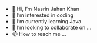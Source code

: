 - 👋 Hi, I’m Nasrin Jahan Khan
- 👀 I’m interested in coding
- 🌱 I’m currently learning Java.
- 💞️ I’m looking to collaborate on ...
- 📫 How to reach me ...

<!---
NKhanM/NKhanM is a ✨ special ✨ repository because its `README.md` (this file) appears on your GitHub profile.
You can click the Preview link to take a look at your changes.
--->
